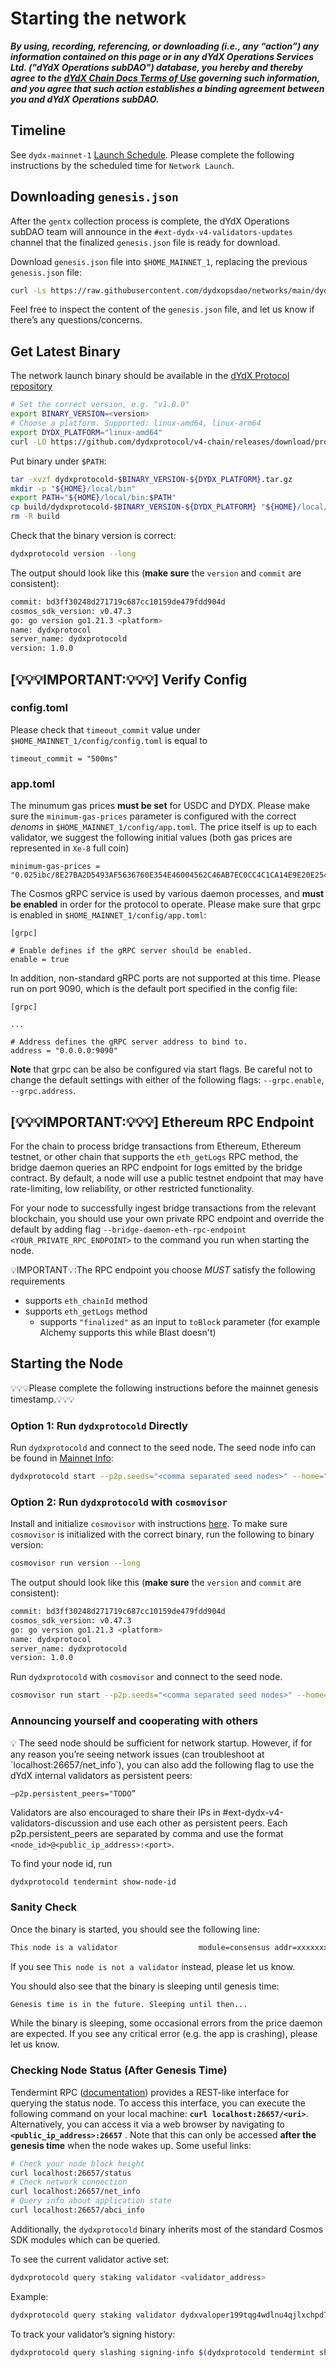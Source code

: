 # Starting the network

***By using, recording, referencing, or downloading (i.e., any “action”) any information contained on this page or in any dYdX Operations Services Ltd. ("dYdX Operations subDAO") database, you hereby and thereby agree to the [dYdX Chain Docs Terms of Use](https://dydx-chain-docs.vercel.app/general/terms_of_use) governing such information, and you agree that such action establishes a binding agreement between you and dYdX Operations subDAO.***

## Timeline

See `dydx-mainnet-1` [Launch Schedule](https://dydx-chain-docs.vercel.app/mainnet/schedule). Please complete the following instructions by the scheduled time for `Network Launch`.

## Downloading `genesis.json`

After the `gentx` collection process is complete, the dYdX Operations subDAO team will announce in the `#ext-dydx-v4-validators-updates` channel that the finalized `genesis.json` file is ready for download. 

Download `genesis.json` file into `$HOME_MAINNET_1`, replacing the previous `genesis.json` file:

```bash
curl -Ls https://raw.githubusercontent.com/dydxopsdao/networks/main/dydx-mainnet-1/genesis.json > $HOME/.dydxprotocol/config/genesis.json
```

Feel free to inspect the content of the `genesis.json` file, and let us know if there’s any questions/concerns.

## Get Latest Binary

The network launch binary should be available in the [dYdX Protocol repository](https://github.com/dydxprotocol/v4-chain/releases)

```bash
# Set the correct version, e.g. "v1.0.0"
export BINARY_VERSION=<version>
# Choose a platform. Supported: linux-amd64, linux-arm64
export DYDX_PLATFORM="linux-amd64"
curl -LO https://github.com/dydxprotocol/v4-chain/releases/download/protocol%2F$BINARY_VERSION/dydxprotocold-$BINARY_VERSION-$DYDX_PLATFORM.tar.gz
```

Put binary under `$PATH`:

```bash
tar -xvzf dydxprotocold-$BINARY_VERSION-${DYDX_PLATFORM}.tar.gz
mkdir -p "${HOME}/local/bin"
export PATH="${HOME}/local/bin:$PATH"
cp build/dydxprotocold-$BINARY_VERSION-${DYDX_PLATFORM} "${HOME}/local/bin/dydxprotocold"
rm -R build 
```

Check that the binary version is correct:

```bash
dydxprotocold version --long
```

The output should look like this (**make sure** the `version` and `commit` are consistent):

```bash
commit: bd3ff30248d271719c687cc10159de479fdd904d
cosmos_sdk_version: v0.47.3
go: go version go1.21.3 <platform>
name: dydxprotocol
server_name: dydxprotocold
version: 1.0.0
```

## [💡💡💡IMPORTANT:💡💡💡] Verify Config 

### config.toml ###

Please check that `timeout_commit` value under `$HOME_MAINNET_1/config/config.toml` is equal to
```
timeout_commit = "500ms"
```

### app.toml ###

The minumum gas prices **must be set** for USDC and DYDX. Please make sure the `minimum-gas-prices` parameter is configured with the correct *denoms* in `$HOME_MAINNET_1/config/app.toml`. The price itself is up to each validator, we suggest the following initial values (both gas prices are represented in `Xe-8` full coin)
```
minimum-gas-prices = "0.025ibc/8E27BA2D5493AF5636760E354E46004562C46AB7EC0CC4C1CA14E9E20E2545B5,12500000000adydx"
```

The Cosmos gRPC service is used by various daemon processes, and **must be enabled** in order for the protocol to operate.
Please make sure that grpc is enabled in `$HOME_MAINNET_1/config/app.toml`:
```
[grpc]

# Enable defines if the gRPC server should be enabled.
enable = true
```

In addition, non-standard gRPC ports are not supported at this time. Please run on port 9090, which is the default
port specified in the config file:
```
[grpc]

...

# Address defines the gRPC server address to bind to.
address = "0.0.0.0:9090"
```

**Note** that grpc can be also be configured via start flags. Be careful not to change the default settings with either
of the following flags: `--grpc.enable`, `--grpc.address`.

## [💡💡💡IMPORTANT:💡💡💡] Ethereum RPC Endpoint

For the chain to process bridge transactions from Ethereum, Ethereum testnet, or other chain that supports the `eth_getLogs` RPC method, the bridge daemon queries an RPC endpoint for logs emitted by the bridge contract. By default, a node will use a public testnet endpoint that may have rate-limiting, low reliability, or other restricted functionality.

For your node to successfully ingest bridge transactions from the relevant blockchain, you should use your own private RPC endpoint and override the default by adding flag `--bridge-daemon-eth-rpc-endpoint <YOUR_PRIVATE_RPC_ENDPOINT>` to the command you run when starting the node.

💡IMPORTANT💡:The RPC endpoint you choose *MUST* satisfy the following requirements
* supports `eth_chainId` method
* supports `eth_getLogs` method
    * supports `"finalized"` as an input to `toBlock` parameter (for example Alchemy supports this while Blast doesn't)

## Starting the Node

💡💡💡Please complete the following instructions before the mainnet genesis timestamp.💡💡💡

### Option 1: Run `dydxprotocold` Directly

Run `dydxprotocold` and connect to the seed node. The seed node info can be found in [Mainnet Info](https://dydx-chain-docs.vercel.app/mainnet/mainnet_info):

```bash
dydxprotocold start --p2p.seeds="<comma separated seed nodes>" --home="$HOME_MAINNET_1"
```

### Option 2: Run `dydxprotocold` with `cosmovisor`

Install and initialize `cosmovisor` with instructions [here](https://dydx-chain-docs.vercel.app/validators/cosmovisor). To make sure `cosmovisor` is initialized with the correct binary, run the following to binary version:

```bash
cosmovisor run version --long
```

The output should look like this (**make sure** the `version` and `commit` are consistent):

```bash
commit: bd3ff30248d271719c687cc10159de479fdd904d
cosmos_sdk_version: v0.47.3
go: go version go1.21.3 <platform>
name: dydxprotocol
server_name: dydxprotocold
version: 1.0.0
```

Run `dydxprotocold` with `cosmovisor` and connect to the seed node. 

```bash
cosmovisor run start --p2p.seeds="<comma separated seed nodes>" --home="$HOME_MAINNET_1"
```

### Announcing yourself and cooperating with others

<aside>
💡 The seed node should be sufficient for network startup. However, if for any reason you’re seeing network issues (can troubleshoot at `localhost:26657/net_info`), you can also add the following flag to use the dYdX internal validators as persistent peers:

`—p2p.persistent_peers="TODO”`

</aside>

Validators are also encouraged to share their IPs in #ext-dydx-v4-validators-discussion and use each other as persistent peers. Each p2p.persistent_peers are separated by comma and use the format `<node_id>@<public_ip_address>:<port>`.

To find your node id, run

```protobuf
dydxprotocold tendermint show-node-id
```

### Sanity Check

Once the binary is started, you should see the following line:

```bash
This node is a validator                  module=consensus addr=xxxxxxxxxx
```

If you see `This node is not a validator` instead, please let us know.

You should also see that the binary is sleeping until genesis time:

```bash
Genesis time is in the future. Sleeping until then... 
```

While the binary is sleeping, some occasional errors from the price daemon are expected. If you see any critical error (e.g. the app is crashing), please let us know.

### Checking Node Status (After Genesis Time)

Tendermint RPC ([documentation](https://docs.tendermint.com/v0.34/rpc/#/)) provides a REST-like interface for querying the status node. To access this interface, you can execute the following command on your local machine: **`curl localhost:26657/<uri>`**. Alternatively, you can access it via a web browser by navigating to **`<public_ip_address>:26657`** . Note that this can only be accessed **after the genesis time** when the node wakes up. Some useful links:

```bash
# Check your node block height
curl localhost:26657/status
# Check network connection
curl localhost:26657/net_info
# Query info about application state
curl localhost:26657/abci_info
```

Additionally, the `dydxprotocold` binary inherits most of the standard Cosmos SDK modules which can be queried.

To see the current validator active set:

```bash
dydxprotocold query staking validator <validator_address>
```

Example:

```bash
dydxprotocold query staking validator dydxvaloper199tqg4wdlnu4qjlxchpd7seg454937hjxg9yhy
```

To track your validator’s signing history:

```bash
dydxprotocold query slashing signing-info $(dydxprotocold tendermint show-validator)
```
